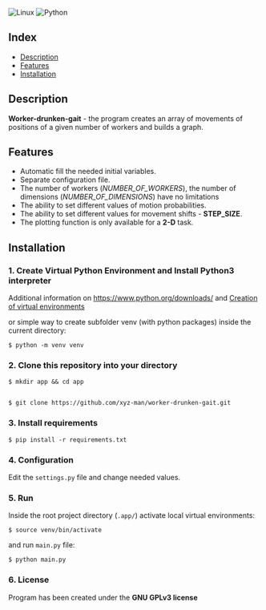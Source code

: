 ![Linux](https://img.shields.io/badge/-Linux-grey?logo=linux)
![Python](https://img.shields.io/badge/Python-v3.7%5E-orange?logo=python)

## Index

* [Description](#description)
* [Features](#features)
* [Installation](#installation)

## Description

**Worker-drunken-gait** - the program creates an array of movements of positions of a given number of workers and builds a
 graph. 


## Features

* Automatic fill the needed initial variables.
* Separate configuration file.
* The number of workers (_NUMBER_OF_WORKERS_), the number of dimensions (_NUMBER_OF_DIMENSIONS_) have no limitations 
* The ability to set different values of motion probabilities.
* The ability to set different values for movement shifts - **STEP_SIZE**.
* The plotting function is only available for a **2-D** task.

## Installation

### 1. Create Virtual Python Environment and Install Python3 interpreter
Additional information on https://www.python.org/downloads/
and 
[Creation of virtual environments](https://docs.python.org/3/library/venv.html)

or simple way to create subfolder venv (with python packages) inside the current directory:

    $ python -m venv venv

### 2. Clone this repository into your directory

    $ mkdir app && cd app
    
    
    $ git clone https://github.com/xyz-man/worker-drunken-gait.git

### 3. Install requirements


    $ pip install -r requirements.txt
    
### 4. Configuration

Edit the `settings.py` file and change needed values. 
      
### 5. Run

Inside the root project directory (`.app/`) activate local virtual environments:

    $ source venv/bin/activate
    
and run `main.py` file:

    $ python main.py
    


### 6. License

Program has been created under the **GNU GPLv3 license**
